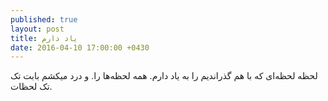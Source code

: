 ```yaml
---
published: true
layout: post
title: یاد دارم
date: 2016-04-10 17:00:00 +0430
---
```


لحظه لحظه‌ای که با هم گذراندیم را به یاد دارم. همه لحظه‌ها را. و درد میکشم بابت تک تک لحظات.
